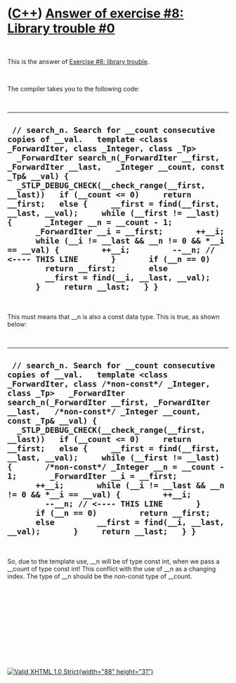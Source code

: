 



 

 

 

 

 

([C++](Cpp.htm)) [Answer of exercise \#8: Library trouble \#0](CppExerciseLibraryTroubleAnswer0.htm)
====================================================================================================

 

This is the answer of [Exercise \#8: library
trouble](CppExerciseLibraryTrouble.htm).

 

The compiler takes you to the following code:

 

  -----------------------------------------------------------------------------------------------------------------------------------------------------------------------------------------------------------------------------------------------------------------------------------------------------------------------------------------------------------------------------------------------------------------------------------------------------------------------------------------------------------------------------------------------------------------------------------------------------------------------------------------------------------------------------------------------------------------------------------------------------------------
  ` // search_n. Search for __count consecutive copies of __val.   template <class _ForwardIter, class _Integer, class _Tp>   _ForwardIter search_n(_ForwardIter __first, _ForwardIter __last,   _Integer __count, const _Tp& __val) {   _STLP_DEBUG_CHECK(__check_range(__first, __last))   if (__count <= 0)     return __first;   else {     __first = find(__first, __last, __val);     while (__first != __last) {       _Integer __n = __count - 1;       _ForwardIter __i = __first;       ++__i;       while (__i != __last && __n != 0 && *__i == __val) {         ++__i;         --__n; // <---- THIS LINE       }       if (__n == 0)         return __first;       else         __first = find(__i, __last, __val);       }     return __last;   } }`
  -----------------------------------------------------------------------------------------------------------------------------------------------------------------------------------------------------------------------------------------------------------------------------------------------------------------------------------------------------------------------------------------------------------------------------------------------------------------------------------------------------------------------------------------------------------------------------------------------------------------------------------------------------------------------------------------------------------------------------------------------------------------

 

This must means that \_\_n is also a const data type. This is true, as
shown below:

 

  -----------------------------------------------------------------------------------------------------------------------------------------------------------------------------------------------------------------------------------------------------------------------------------------------------------------------------------------------------------------------------------------------------------------------------------------------------------------------------------------------------------------------------------------------------------------------------------------------------------------------------------------------------------------------------------------------------------------------------------------------------------------------------------------------------------
  ` // search_n. Search for __count consecutive copies of __val.   template <class _ForwardIter, class /*non-const*/ _Integer, class _Tp>   _ForwardIter search_n(_ForwardIter __first, _ForwardIter __last,   /*non-const*/ _Integer __count, const _Tp& __val) {   _STLP_DEBUG_CHECK(__check_range(__first, __last))   if (__count <= 0)     return __first;   else {     __first = find(__first, __last, __val);     while (__first != __last) {       /*non-const*/ _Integer __n = __count - 1;       _ForwardIter __i = __first;       ++__i;       while (__i != __last && __n != 0 && *__i == __val) {         ++__i;         --__n; // <---- THIS LINE       }       if (__n == 0)         return __first;       else         __first = find(__i, __last, __val);       }     return __last;   } }`
  -----------------------------------------------------------------------------------------------------------------------------------------------------------------------------------------------------------------------------------------------------------------------------------------------------------------------------------------------------------------------------------------------------------------------------------------------------------------------------------------------------------------------------------------------------------------------------------------------------------------------------------------------------------------------------------------------------------------------------------------------------------------------------------------------------------

 

So, due to the template use, \_\_n will be of type const int, when we
pass a \_\_count of type const int! This conflict with the use of \_\_n
as a changing index. The type of \_\_n should be the non-const type of
\_\_count.

 

 

 

 

 





 

[![Valid XHTML 1.0 Strict](valid-xhtml10.png){width="88"
height="31"}](http://validator.w3.org/check?uri=referer)

